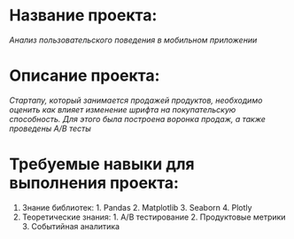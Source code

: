 # **Название проекта:**
  *Анализ пользовательского поведения в мобильном приложении*
# **Описание проекта:**  
  *Стартапу, который занимается продажей продуктов, необходимо оценить как влияет изменение шрифта на покупательскую способность.
  Для этого была построена воронка продаж, а также проведены A/B тесты*
# **Требуемые навыки для выполнения проекта:**
  1. Знание библиотек:
    1. Pandas
    2. Matplotlib
    3. Seaborn
    4. Plotly
  2. Теоретические знания:
    1. A/B тестирование
    2. Продуктовые метрики
    3. Событийная аналитика 

